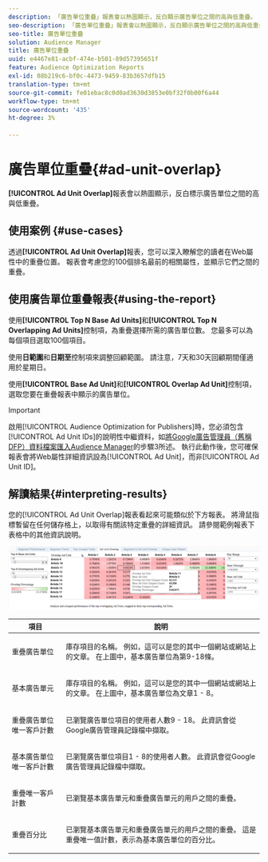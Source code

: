 ```yaml
---
description: 「廣告單位重疊」報表會以熱圖顯示，反白顯示廣告單位之間的高與低重疊。
seo-description: 「廣告單位重疊」報表會以熱圖顯示，反白顯示廣告單位之間的高與低重疊。
seo-title: 廣告單位重疊
solution: Audience Manager
title: 廣告單位重疊
uuid: e4467e81-acbf-474e-b501-89d57395651f
feature: Audience Optimization Reports
exl-id: 08b219c6-bf0c-4473-9459-83b3657dfb15
translation-type: tm+mt
source-git-commit: fe01ebac8c0d0ad3630d3853e0bf32f0b00f6a44
workflow-type: tm+mt
source-wordcount: '435'
ht-degree: 3%

---
```


# 廣告單位重疊{#ad-unit-overlap}

**[!UICONTROL Ad Unit Overlap]**&#x200B;報表會以熱圖顯示，反白標示廣告單位之間的高與低重疊。

## 使用案例 {#use-cases}

透過&#x200B;**[!UICONTROL Ad Unit Overlap]**&#x200B;報表，您可以深入瞭解您的讀者在Web屬性中的重疊位置。 報表會考慮您的100個排名最前的相關屬性，並顯示它們之間的重疊。

## 使用廣告單位重疊報表{#using-the-report}

使用&#x200B;**[!UICONTROL Top N Base Ad Units]**&#x200B;和&#x200B;**[!UICONTROL Top N Overlapping Ad Units]**&#x200B;控制項，為重疊選擇所需的廣告單位數。 您最多可以為每個項目選取100個項目。

使用&#x200B;**日範圍**&#x200B;和&#x200B;**日期至**&#x200B;控制項來調整回顧範圍。 請注意，7天和30天回顧期間僅適用於星期日。

使用&#x200B;**[!UICONTROL Base Ad Unit]**&#x200B;和&#x200B;**[!UICONTROL Overlap Ad Unit]**&#x200B;控制項，選取您要在重疊報表中顯示的廣告單位。

>[!IMPORTANT]
>
>啟用[!UICONTROL Audience Optimization for Publishers]時，您必須包含[!UICONTROL Ad Unit IDs]的說明性中繼資料，如[將Google廣告管理員（舊稱DFP）資料檔案匯入Audience Manager](../../../reporting/audience-optimization-reports/aor-publishers/import-dfp.md)的步驟3所述。 執行此動作後，您可確保報表會將Web屬性詳細資訊設為[!UICONTROL Ad Unit]，而非[!UICONTROL Ad Unit ID]。

## 解讀結果{#interpreting-results}

您的[!UICONTROL Ad Unit Overlap]報表看起來可能類似於下方報表。 將滑鼠指標暫留在任何儲存格上，以取得有關該特定重疊的詳細資訊。 請參閱範例報表下表格中的其他資訊說明。

![](assets/publisher_ad_unit_overlap.png)

<table id="table_22340F45B1B94D3796174CB30A60E212"> 
 <thead> 
  <tr> 
   <th colname="col1" class="entry"> 項目 </th> 
   <th colname="col2" class="entry"> 說明 </th> 
  </tr>
 </thead>
 <tbody> 
  <tr> 
   <td colname="col1"> <p><span class="wintitle"> 重疊廣告單位</span> </p> </td> 
   <td colname="col2"> <p>庫存項目的名稱。 例如，這可以是您的其中一個網站或網站上的文章。 在上圖中，基本廣告單位為第9-18條。 </p> </td> 
  </tr> 
  <tr> 
   <td colname="col1"> <p><span class="wintitle"> 基本廣告單元</span> </p> </td> 
   <td colname="col2"> <p>庫存項目的名稱。 例如，這可以是您的其中一個網站或網站上的文章。 在上圖中，基本廣告單位為文章1 - 8。 </p> </td> 
  </tr> 
  <tr> 
   <td colname="col1"> <p><span class="wintitle"> 重疊廣告單位唯一客戶計數</span> </p> </td> 
   <td colname="col2"> <p>已瀏覽廣告單位項目的使用者人數9 - 18。 此資訊會從Google廣告管理員記錄檔中擷取。 </p> </td> 
  </tr> 
  <tr> 
   <td colname="col1"> <p><span class="wintitle"> 基本廣告單位唯一客戶計數</span> </p> </td> 
   <td colname="col2"> <p>已瀏覽廣告單位項目1 - 8的使用者人數。 此資訊會從Google廣告管理員記錄檔中擷取。 </p> </td> 
  </tr> 
  <tr> 
   <td colname="col1"> <p><span class="wintitle"> 重疊唯一客戶計數</span> </p> </td> 
   <td colname="col2"> <p>已瀏覽<span class="wintitle">基本廣告單元</span>和<span class="wintitle">重疊廣告單元</span>的用戶之間的重疊。 </p> </td> 
  </tr> 
  <tr> 
   <td colname="col1"> <p><span class="wintitle"> 重疊百分比</span> </p> </td> 
   <td colname="col2"> <p>已瀏覽<span class="wintitle">基本廣告單元</span>和<span class="wintitle">重疊廣告單元</span>的用戶之間的重疊。 這是<span class="wintitle">重疊唯一值計數</span>，表示為<span class="wintitle">基本廣告單位</span>的百分比。 </p> </td> 
  </tr> 
 </tbody> 
</table>

